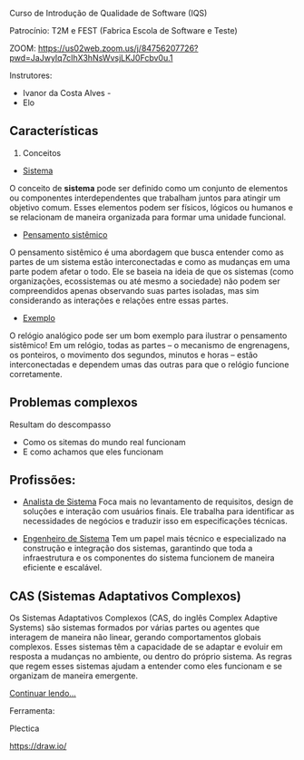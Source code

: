 Curso de Introdução de Qualidade de Software (IQS)

Patrocínio: T2M e FEST (Fabrica Escola de Software e Teste)

ZOOM:
https://us02web.zoom.us/j/84756207726?pwd=JaJwyIq7cIhX3hNsWvsjLKJ0Fcbv0u.1

Instrutores:
- Ivanor da Costa Alves - 
- Elo

## Características

1. Conceitos

- [Sistema ](./docs/sistema.md)

O conceito de **sistema** pode ser definido como um conjunto de elementos ou componentes interdependentes que trabalham juntos para atingir um objetivo comum. Esses elementos podem ser físicos, lógicos ou humanos e se relacionam de maneira organizada para formar uma unidade funcional.

- [Pensamento sistêmico](./docs/pensamento.md)

O pensamento sistêmico é uma abordagem que busca entender como as partes de um sistema estão interconectadas e como as mudanças em uma parte podem afetar o todo. Ele se baseia na ideia de que os sistemas (como organizações, ecossistemas ou até mesmo a sociedade) não podem ser compreendidos apenas observando suas partes isoladas, mas sim considerando as interações e relações entre essas partes.

- [Exemplo](./docs/exemplos.md)

O relógio analógico pode ser um bom exemplo para ilustrar o pensamento sistêmico! Em um relógio, todas as partes – o mecanismo de engrenagens, os ponteiros, o movimento dos segundos, minutos e horas – estão interconectadas e dependem umas das outras para que o relógio funcione corretamente.

## Problemas complexos

Resultam do descompasso

- Como os sitemas do mundo real funcionam
- E como achamos que eles funcionam

## Profissões:

- [Analista de Sistema](./docs/ads.md)
 Foca mais no levantamento de requisitos, design de soluções e interação com usuários finais. Ele trabalha para identificar as necessidades de negócios e traduzir isso em especificações técnicas.

- [Engenheiro de Sistema](./docs/eds.md)
Tem um papel mais técnico e especializado na construção e integração dos sistemas, garantindo que toda a infraestrutura e os componentes do sistema funcionem de maneira eficiente e escalável.

## CAS (Sistemas Adaptativos Complexos)

Os Sistemas Adaptativos Complexos (CAS, do inglês Complex Adaptive Systems) são sistemas formados por várias partes ou agentes que interagem de maneira não linear, gerando comportamentos globais complexos. Esses sistemas têm a capacidade de se adaptar e evoluir em resposta a mudanças no ambiente, ou dentro do próprio sistema. As regras que regem esses sistemas ajudam a entender como eles funcionam e se organizam de maneira emergente. 

[Continuar lendo...](./docs/cas.md)


Ferramenta:

Plectica

https://draw.io/